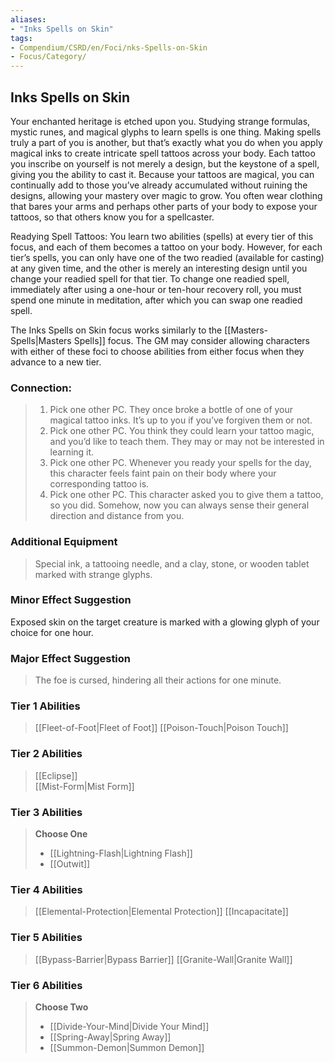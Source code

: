 ```yaml
---
aliases:
- "Inks Spells on Skin"
tags:
- Compendium/CSRD/en/Foci/nks-Spells-on-Skin
- Focus/Category/
---
```


  
## Inks Spells on Skin  
Your enchanted heritage is etched upon you. Studying strange formulas, mystic runes, and magical glyphs to learn spells is one thing. Making spells truly a part of you is another, but that’s exactly what you do when you apply magical inks to create intricate spell tattoos across your body. Each tattoo you inscribe on yourself is not merely a design, but the keystone of a spell, giving you the ability to cast it. Because your tattoos are magical, you can continually add to those you’ve already accumulated without ruining the designs, allowing your mastery over magic to grow. You often wear clothing that bares your arms and perhaps other parts of your body to expose your tattoos, so that others know you for a spellcaster.

Readying Spell Tattoos: You learn two abilities (spells) at every tier of this focus, and each of them becomes a tattoo on your body. However, for each tier’s spells, you can only have one of the two readied (available for casting) at any given time, and the other is merely an interesting design until you change your readied spell for that tier. To change one readied spell, immediately after using a one-hour or ten-hour recovery roll, you must spend one minute in meditation, after which you can swap one readied spell.

The Inks Spells on Skin focus works similarly to the [[Masters-Spells|Masters Spells]] focus. The GM may consider allowing characters with either of these foci to choose abilities from either focus when they advance to a new tier.


### Connection: 
>1. Pick one other PC. They once broke a bottle of one of your magical tattoo inks. It’s up to you if you’ve forgiven them or not.
>2. Pick one other PC. You think they could learn your tattoo magic, and you’d like to teach them. They may or may not be interested in learning it.
>3. Pick one other PC. Whenever you ready your spells for the day, this character feels faint pain on their body where your corresponding tattoo is.
>4. Pick one other PC. This character asked you to give them a tattoo, so you did. Somehow, now you can always sense their general direction and distance from you.
### Additional Equipment
>Special ink, a tattooing needle, and a clay, stone, or wooden tablet marked with strange glyphs.
### Minor Effect Suggestion 
Exposed skin on the target creature is marked with a glowing glyph of your choice for one hour.
### Major Effect Suggestion
>The foe is cursed, hindering all their actions for one minute.



### Tier 1 Abilities  
> [[Fleet-of-Foot|Fleet of Foot]]
> [[Poison-Touch|Poison Touch]]  


### Tier 2 Abilities  
> [[Eclipse]]  
> [[Mist-Form|Mist Form]]  

### Tier 3 Abilities  
> **Choose One**  
>- [[Lightning-Flash|Lightning Flash]]  
>- [[Outwit]]  

### Tier 4 Abilities  
> [[Elemental-Protection|Elemental Protection]]
> [[Incapacitate]]  

### Tier 5 Abilities  
> [[Bypass-Barrier|Bypass Barrier]]
> [[Granite-Wall|Granite Wall]]  


### Tier 6 Abilities  
> **Choose Two**  
>- [[Divide-Your-Mind|Divide Your Mind]]  
>- [[Spring-Away|Spring Away]]
>- [[Summon-Demon|Summon Demon]]
